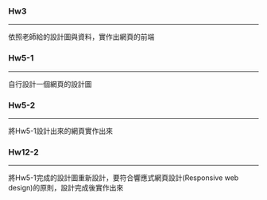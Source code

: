 ### Hw3
---
依照老師給的設計圖與資料，實作出網頁的前端

### Hw5-1
---
自行設計一個網頁的設計圖

### Hw5-2
---
將Hw5-1設計出來的網頁實作出來

### Hw12-2
---
將Hw5-1完成的設計圖重新設計，要符合響應式網頁設計(Responsive web design)的原則，設計完成後實作出來
